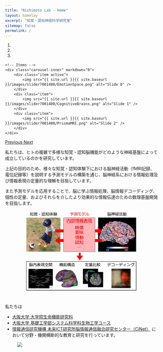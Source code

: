 ```yaml
---
title: "Nishimoto Lab - Home"
layout: homelay
excerpt: "知覚・認知神経科学研究室"
sitemap: false
permalink: /
---
```


<div markdown="0" id="carousel" class="carousel slide carousel-fade" data-ride="carousel" data-interval="6000" data-pause="hover" >
    <!-- Menu -->
    <ol class="carousel-indicators">
        <li data-target="#carousel" data-slide-to="0" class="active"></li>
        <li data-target="#carousel" data-slide-to="1"></li>
        <li data-target="#carousel" data-slide-to="2"></li>
    </ol>

    <!-- Items -->
    <div class="carousel-inner" markdown="0">
        <div class="item active">
            <img src="{{ site.url }}{{ site.baseurl }}/images/slider7001400/EmotionSpace.png" alt="Slide 0" />
        </div>
        <div class="item">
            <img src="{{ site.url }}{{ site.baseurl }}/images/slider7001400/CognitiveBrains.png" alt="Slide 1" />
        </div>
        <div class="item">
            <img src="{{ site.url }}{{ site.baseurl }}/images/slider7001400/PrismaMRI.png" alt="Slide 2" />
        </div>
    </div>
  <a class="left carousel-control" href="#carousel" role="button" data-slide="prev">
    <span class="glyphicon glyphicon-chevron-left" aria-hidden="true"></span>
    <span class="sr-only">Previous</span>
  </a>
  <a class="right carousel-control" href="#carousel" role="button" data-slide="next">
    <span class="glyphicon glyphicon-chevron-right" aria-hidden="true"></span>
    <span class="sr-only">Next</span>
  </a>
</div>

私たちは、ヒトの複雑で多様な知覚・認知脳機能がどのような神経基盤によって成立しているのかを研究しています。

上記の目的のため、様々な知覚・認知体験下における脳神経活動（fMRI記録、電位記録等）を説明する予測モデルの構築を通じ、脳神経系における情報処理及び情報表現の定量的な理解を目指しています。<br />

また予測モデルを応用することで、脳に学ぶ情報処理、脳情報デコーディング、個性の定量、およびそれらを介したより効果的な情報伝達のための数理基盤開発を目指します。<br />

<div align="center">
<img src='/images/slider7001400/research_summary.jpeg' class='img-responsive' style='max-width: 75%' />
</div>
<br />

私たちは<br />
-  [大阪大学 大学院生命機能研究科](https://www.fbs.osaka-u.ac.jp/ja/research_group/detail/25)
-  [大阪大学 基礎工学部システム科学科生物工学コース](http://www.bpe.es.osaka-u.ac.jp/)
-  [情報通信研究機構 未来ICT研究所脳情報通信融合研究センター（CiNet）](https://www2.nict.go.jp/bnc/nishimoto/index.html)
において分野・機関横断的な教育と研究を行っています。<br />

<figure class="fourth">
  <img src="{{ site.url }}{{ site.baseurl }}/images/logopic/Logo_3.png" style="max-width: 100%">
</figure>
